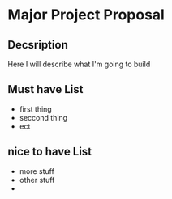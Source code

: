# Major Project Proposal

 ## Decsription
 
 Here I will describe what I'm going to build
 
 ## Must have List
 
  - first thing
  - seccond thing
  - ect 

## nice to have List 
 
 - more stuff
 - other stuff
 - 
